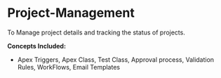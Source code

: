 # Project-Management

To Manage project details  and tracking the status of projects.

<b>Concepts Included:</b>
* Apex Triggers, Apex Class, Test Class, Approval process, Validation Rules, WorkFlows, Email Templates

